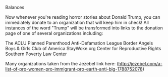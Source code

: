 Balances

Now whenever you're reading horror stories about Donald Trump, you can immediately donate to an organization that will keep him in check! All instances of the word "Trump" will be transformed into links to the donation page of one of several organizations including:

The ACLU
Planned Parenthood
Anti-Defamation League
Border Angels
Boys & Girls Club of America
StayWoke.org
Center for Reproductive Rights
Southern Poverty Law Center



Many organizations taken from the Jezebel link here: (http://jezebel.com/a-list-of-pro-women-pro-immigrant-pro-earth-anti-big-1788752078)
